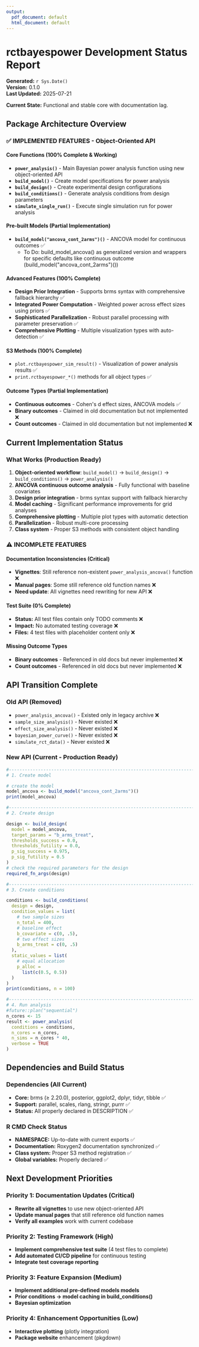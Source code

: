 ```yaml
---
output:
  pdf_document: default
  html_document: default
---
```

# rctbayespower Development Status Report

**Generated:** `r Sys.Date()`  
**Version:** 0.1.0  
**Last Updated:** 2025-07-21

**Current State:** Functional and stable core with documentation lag.

## Package Architecture Overview

### ✅ **IMPLEMENTED FEATURES - Object-Oriented API**

#### Core Functions (100% Complete & Working)
- **`power_analysis()`** - Main Bayesian power analysis function using new object-oriented API
- **`build_model()`** - Create model specifications for power analysis
- **`build_design()`** - Create experimental design configurations
- **`build_conditions()`** - Generate analysis conditions from design parameters
- **`simulate_single_run()`** - Execute single simulation run for power analysis

#### Pre-built Models (Partial Implementation)
- **`build_model("ancova_cont_2arms")()`** - ANCOVA model for continuous outcomes ✅
  - To Do: build_model_ancova() as generalized version and wrappers for specific defaults like continuous outcome (build_model("ancova_cont_2arms")())

#### Advanced Features (100% Complete)

- **Design Prior Integration** - Supports brms syntax with comprehensive fallback hierarchy ✅
- **Integrated Power Computation** - Weighted power across effect sizes using priors ✅
- **Sophisticated Parallelization** - Robust parallel processing with parameter preservation ✅
- **Comprehensive Plotting** - Multiple visualization types with auto-detection ✅

#### S3 Methods (100% Complete)
- `plot.rctbayespower_sim_result()` - Visualization of power analysis results ✅
- `print.rctbayespower_*()` methods for all object types ✅

#### Outcome Types (Partial Implementation)  
- **Continuous outcomes** - Cohen's d effect sizes, ANCOVA models ✅
- **Binary outcomes** - Claimed in old documentation but not implemented ❌
- **Count outcomes** - Claimed in old documentation but not implemented ❌

## Current Implementation Status

### **What Works (Production Ready)**
1. **Object-oriented workflow**: `build_model()` → `build_design()` → `build_conditions()` → `power_analysis()`
2. **ANCOVA continuous outcome analysis** - Fully functional with baseline covariates
3. **Design prior integration** - brms syntax support with fallback hierarchy  
4. **Model caching** - Significant performance improvements for grid analyses
5. **Comprehensive plotting** - Multiple plot types with automatic detection
6. **Parallelization** - Robust multi-core processing
7. **Class system** - Proper S3 methods with consistent object handling

### ⚠️ **INCOMPLETE FEATURES**

#### Documentation Inconsistencies (Critical)
- **Vignettes**: Still reference non-existent `power_analysis_ancova()` function ❌
- **Manual pages**: Some still reference old function names ❌
- **Need update**: All vignettes need rewriting for new API ❌

#### Test Suite (0% Complete) 
- **Status:** All test files contain only TODO comments ❌
- **Impact:** No automated testing coverage ❌
- **Files:** 4 test files with placeholder content only ❌

#### Missing Outcome Types
- **Binary outcomes** - Referenced in old docs but never implemented ❌
- **Count outcomes** - Referenced in old docs but never implemented ❌

## API Transition Complete

### **Old API (Removed)**
- `power_analysis_ancova()` - Existed only in legacy archive ❌
- `sample_size_analysis()` - Never existed ❌  
- `effect_size_analysis()` - Never existed ❌
- `bayesian_power_curve()` - Never existed ❌
- `simulate_rct_data()` - Never existed ❌

### **New API (Current - Production Ready)**
```r
#-------------------------------------------------------------------------------
# 1. Create model

# create the model
model_ancova <- build_model("ancova_cont_2arms")()
print(model_ancova)

#-------------------------------------------------------------------------------
# 2. Create design

design <- build_design(
  model = model_ancova,
  target_params = "b_arms_treat",
  thresholds_success = 0.0,
  thresholds_futility = 0.0,
  p_sig_success = 0.975,
  p_sig_futility = 0.5
)
# check the required parameters for the design
required_fn_args(design)

#-------------------------------------------------------------------------------
# 3. Create conditions

conditions <- build_conditions(
  design = design,
  condition_values = list(
    # two sample sizes
    n_total = 400,
    # baseline effect
    b_covariate = c(0, .5),
    # two effect sizes
    b_arms_treat = c(0, .5)
  ),
  static_values = list(
    # equal allocation
    p_alloc =
      list(c(0.5, 0.5))
  )
)
print(conditions, n = 100)

#-------------------------------------------------------------------------------
# 4. Run analysis
#future::plan("sequential")
n_cores <- 15
result <- power_analysis(
  conditions = conditions,
  n_cores = n_cores,
  n_sims = n_cores * 40,
  verbose = TRUE
)
```


## Dependencies and Build Status

### Dependencies (All Current)
- **Core:** brms (≥ 2.20.0), posterior, ggplot2, dplyr, tidyr, tibble ✅
- **Support:** parallel, scales, rlang, stringr, purrr ✅  
- **Status:** All properly declared in DESCRIPTION ✅

### R CMD Check Status
- **NAMESPACE:** Up-to-date with current exports ✅
- **Documentation:** Roxygen2 documentation synchronized ✅
- **Class system:** Proper S3 method registration ✅
- **Global variables:** Properly declared ✅


## Next Development Priorities

### Priority 1: Documentation Updates (Critical)
- **Rewrite all vignettes** to use new object-oriented API
- **Update manual pages** that still reference old function names
- **Verify all examples** work with current codebase

### Priority 2: Testing Framework (High)
- **Implement comprehensive test suite** (4 test files to complete)
- **Add automated CI/CD pipeline** for continuous testing
- **Integrate test coverage reporting**

### Priority 3: Feature Expansion (Medium)
- **Implement additional pre-defined models models**
- **Prior conditions -> model caching in build_conditions()**
- **Bayesian optimization**

### Priority 4: Enhancement Opportunities (Low)
- **Interactive plotting** (plotly integration)
- **Package website** enhancement (pkgdown)

